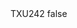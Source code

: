 <?xml version="1.0" encoding="UTF-8"?>
<CustomMetadata xmlns="http://soap.sforce.com/2006/04/metadata">
    <label>TXU242</label>
    <protected>false</protected>
</CustomMetadata>
